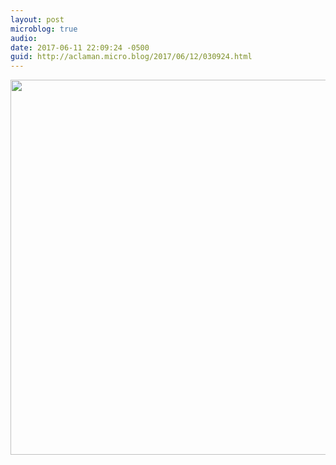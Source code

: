 ```yaml
---
layout: post
microblog: true
audio: 
date: 2017-06-11 22:09:24 -0500
guid: http://aclaman.micro.blog/2017/06/12/030924.html
---
```



<img src="http://micro.alexclaman.com/uploads/2018/2e39c2561a.jpg" width="600" height="600" />
